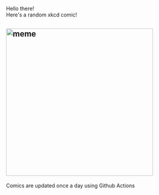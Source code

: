 Hello there! <br>Here's a random xkcd comic!<br>
## <img src="https://imgs.xkcd.com/comics/freemanic_paracusia.png" alt="meme" width="400"/><br>
Comics are updated once a day using Github Actions